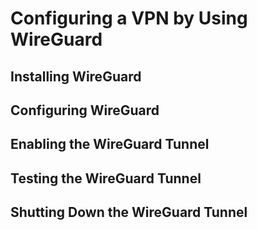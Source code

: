<!--
SPDX-FileCopyrightText: 2023,2024 Oracle and/or its affiliates.
SPDX-License-Identifier: CC-BY-SA-4.0
-->
# Configuring a VPN by Using WireGuard

## Installing WireGuard

## Configuring WireGuard

## Enabling the WireGuard Tunnel

## Testing the WireGuard Tunnel

## Shutting Down the WireGuard Tunnel

